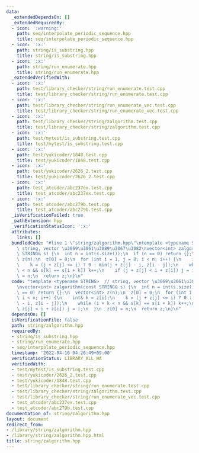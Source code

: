 ```yaml
---
data:
  _extendedDependsOn: []
  _extendedRequiredBy:
  - icon: ':warning:'
    path: seq/interpolate_periodic_sequence.hpp
    title: seq/interpolate_periodic_sequence.hpp
  - icon: ':x:'
    path: string/is_substring.hpp
    title: string/is_substring.hpp
  - icon: ':x:'
    path: string/run_enumerate.hpp
    title: string/run_enumerate.hpp
  _extendedVerifiedWith:
  - icon: ':x:'
    path: test/library_checker/string/run_enumerate.test.cpp
    title: test/library_checker/string/run_enumerate.test.cpp
  - icon: ':x:'
    path: test/library_checker/string/run_enumerate_vec.test.cpp
    title: test/library_checker/string/run_enumerate_vec.test.cpp
  - icon: ':x:'
    path: test/library_checker/string/zalgorithm.test.cpp
    title: test/library_checker/string/zalgorithm.test.cpp
  - icon: ':x:'
    path: test/mytest/is_substring.test.cpp
    title: test/mytest/is_substring.test.cpp
  - icon: ':x:'
    path: test/yukicoder/1848.test.cpp
    title: test/yukicoder/1848.test.cpp
  - icon: ':x:'
    path: test/yukicoder/2626_2.test.cpp
    title: test/yukicoder/2626_2.test.cpp
  - icon: ':x:'
    path: test_atcoder/abc237ex.test.cpp
    title: test_atcoder/abc237ex.test.cpp
  - icon: ':x:'
    path: test_atcoder/abc279b.test.cpp
    title: test_atcoder/abc279b.test.cpp
  _isVerificationFailed: true
  _pathExtension: hpp
  _verificationStatusIcon: ':x:'
  attributes:
    links: []
  bundledCode: "#line 1 \"string/zalgorithm.hpp\"\ntemplate <typename STRING>  //\
    \ string, vector \u3069\u3061\u3089\u3067\u3082\nvector<int> zalgorithm(const\
    \ STRING& s) {\n  int n = int(s.size());\n  if (n == 0) return {};\n  vector<int>\
    \ z(n);\n  z[0] = 0;\n  for (int i = 1, j = 0; i < n; i++) {\n    int& k = z[i];\n\
    \    k = (j + z[j] <= i) ? 0 : min(j + z[j] - i, z[i - j]);\n    while (i + k\
    \ < n && s[k] == s[i + k]) k++;\n    if (j + z[j] < i + z[i]) j = i;\n  }\n  z[0]\
    \ = n;\n  return z;\n}\n"
  code: "template <typename STRING>  // string, vector \u3069\u3061\u3089\u3067\u3082\
    \nvector<int> zalgorithm(const STRING& s) {\n  int n = int(s.size());\n  if (n\
    \ == 0) return {};\n  vector<int> z(n);\n  z[0] = 0;\n  for (int i = 1, j = 0;\
    \ i < n; i++) {\n    int& k = z[i];\n    k = (j + z[j] <= i) ? 0 : min(j + z[j]\
    \ - i, z[i - j]);\n    while (i + k < n && s[k] == s[i + k]) k++;\n    if (j +\
    \ z[j] < i + z[i]) j = i;\n  }\n  z[0] = n;\n  return z;\n}\n"
  dependsOn: []
  isVerificationFile: false
  path: string/zalgorithm.hpp
  requiredBy:
  - string/is_substring.hpp
  - string/run_enumerate.hpp
  - seq/interpolate_periodic_sequence.hpp
  timestamp: '2022-04-16 04:26:49+09:00'
  verificationStatus: LIBRARY_ALL_WA
  verifiedWith:
  - test/mytest/is_substring.test.cpp
  - test/yukicoder/2626_2.test.cpp
  - test/yukicoder/1848.test.cpp
  - test/library_checker/string/run_enumerate.test.cpp
  - test/library_checker/string/zalgorithm.test.cpp
  - test/library_checker/string/run_enumerate_vec.test.cpp
  - test_atcoder/abc237ex.test.cpp
  - test_atcoder/abc279b.test.cpp
documentation_of: string/zalgorithm.hpp
layout: document
redirect_from:
- /library/string/zalgorithm.hpp
- /library/string/zalgorithm.hpp.html
title: string/zalgorithm.hpp
---
```

